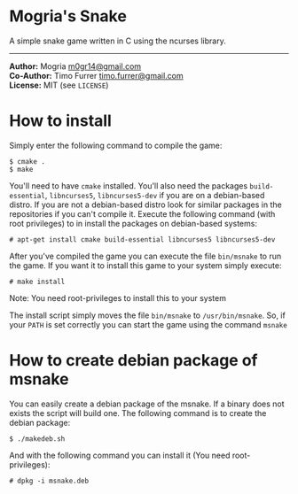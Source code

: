 # Mogria's Snake

A simple snake game written in C using the ncurses library.

***

**Author:**  Mogria <m0gr14@gmail.com><br />
**Co-Author:**  Timo Furrer <timo.furrer@gmail.com><br />
**License:** MIT (see `LICENSE`)

# How to install

Simply enter the following command to compile the game:

    $ cmake .
    $ make

You'll need to have `cmake` installed. You'll also need the packages `build-essential`, `libncurses5`, `libncurses5-dev` if you are on a debian-based distro. If you are not a debian-based distro look for similar packages in the repositories if you can't compile it. Execute the following command (with root privileges) to in install the packages on debian-based systems:

    # apt-get install cmake build-essential libncurses5 libncurses5-dev

After you've compiled the game you can execute the file `bin/msnake` to run the game.
If you want it to install this game to your system simply execute:

    # make install

Note: You need root-privileges to install this to your system

The install script simply moves the file `bin/msnake` to `/usr/bin/msnake`.
So, if your `PATH` is set correctly you can start the game using the command `msnake`

# How to create debian package of msnake

You can easily create a debian package of the msnake. If a binary does not exists the script will build one.
The following command is to create the debian package:

    $ ./makedeb.sh

And with the following command you can install it (You need root-privileges):

    # dpkg -i msnake.deb
